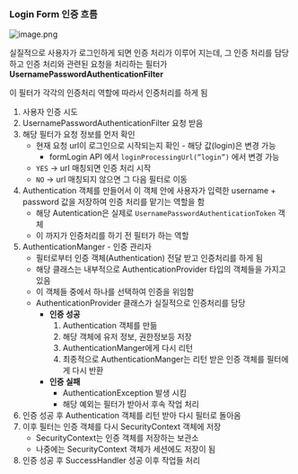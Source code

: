 ### Login Form 인증 흐름

![image.png](https://prod-files-secure.s3.us-west-2.amazonaws.com/7f2365ae-ea78-4340-b09d-9671c8c311c7/5712bd44-820e-466d-8f8e-1238de0f6cf9/image.png)

실질적으로 사용자가 로그인하게 되면 인증 처리가 이루어 지는데, 그 인증 처리를 담당하고 인증 처리와 관련된 요청을 처리하는 필터가 **UsernamePasswordAuthenticationFilter**

이 필터가 각각의 인증처리 역할에 따라서 인증처리를 하게 됨

1. 사용자 인증 시도
2. UsernamePasswordAuthenticationFilter 요청 받음
3. 해당 필터가 요청 정보를 먼저 확인
    - 현재 요청 url이 로그인으로 시작되는지 확인 - 해당 값(login)은 변경 가능
        - formLogin API 에서 `loginProcessingUrl(”login”)` 에서 변경 가능
    - `YES` →  url 매칭되면 인증 처리 시작
    - `NO`  →   url 매칭되지 않으면 그 다음 필터로 이동
4. Authentication 객체를 만들어서 이 객체 안에 사용자가 입력한 username + password 값을 저장하여 인증 처리를 맡기는 역할을 함
    - 해당 Autentication은 실제로 `UsernamePasswordAuthenticationToken` 객체
    - 이 까지가 인증처리를 하기 전 필터가 하는 역할
5. AuthenticationManger - 인증 관리자
    - 필터로부터 인증 객체(Authentication) 전달 받고 인증처리를 하게 됨
    - 해당 클래스는 내부적으로 AuthenticationProvider 타입의 객체들을 가지고 있음
    - 이 객체들 중에서 하나를 선택하여 인증을 위임함
    - AuthenticationProvider 클래스가 실질적으로 인증처리를 담당
        - **인증 성공**
            1. Authentication 객체를 만듦
            2. 해당 객체에 유저 정보, 권한정보등 저장
            3. AuthenticationManger에게 다시 리턴
            4. 최종적으로 AuthenticationManger는 리턴 받은 인증 객체를 필터에게 다시 반환
        - **인증 실패**
            - AuthenticationException 발생 시킴
            - 해당 예외는 필터가 받아서 후속 작업 처리
6. 인증 성공 후 Authentication 객체를 리턴 받아 다시 필터로 돌아옴
7. 이후 필터는 인증 객체를 다시 SecurityContext 객체에 저장
    - SecurityContext는 인증 객체를 저장하는 보관소
    - 나중에는 SecurityContext 객체가 세션에도 저장이 됨
8. 인증 성공 후 SuccessHandler 성공 이후 작업들 처리